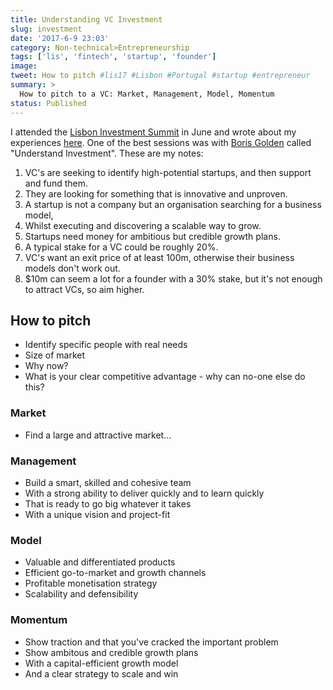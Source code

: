 ```yaml
---
title: Understanding VC Investment
slug: investment
date: '2017-6-9 23:03'
category: Non-technical>Entrepreneurship
tags: ['lis', 'fintech', 'startup', 'founder']
image:
tweet: How to pitch #lis17 #Lisbon #Portugal #startup #entrepreneur
summary: >
  How to pitch to a VC: Market, Management, Model, Momentum
status: Published
---
```


I attended the [Lisbon Investment Summit](http://www.lis-summit.com/) in June and wrote about my experiences [here](lis17). One of the best sessions was with [Boris Golden](https://twitter.com/Boris_Golden) called "Understand Investment". These are my notes:

1. VC's are seeking to identify high-potential startups, and then support and fund them.
2. They are looking for something that is innovative and unproven.
3. A startup is not a company but an organisation searching for a business model,
4. Whilst executing and discovering a scalable way to grow.
5. Startups need money for ambitious but credible growth plans.
6. A typical stake for a VC could be roughly 20%.
7. VC's want an exit price of at least 100m, otherwise their business models don't work out.
8. $10m can seem a lot for a founder with a 30% stake, but it's not enough to attract VCs, so aim higher.

## How to pitch

- Identify specific people with real needs
- Size of market
- Why now?
- What is your clear competitive advantage - why can no-one else do this?

### Market

- Find a large and attractive market…

### Management

- Build a smart, skilled and cohesive team
- With a strong ability to deliver quickly and to learn quickly
- That is ready to go big whatever it takes
- With a unique vision and project-fit

### Model

- Valuable and differentiated products
- Efficient go-to-market and growth channels
- Profitable monetisation strategy
- Scalability and defensibility

### Momentum

- Show traction and that you've cracked the important problem
- Show ambitous and credible growth plans
- With a capital-efficient growth model
- And a clear strategy to scale and win
